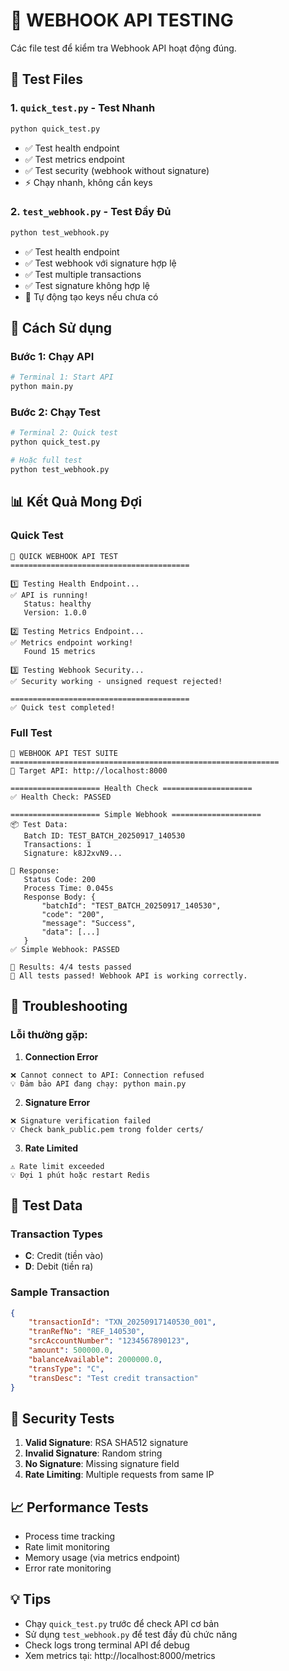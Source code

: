 # 🧪 WEBHOOK API TESTING

Các file test để kiểm tra Webhook API hoạt động đúng.

## 📁 Test Files

### 1. `quick_test.py` - Test Nhanh
```bash
python quick_test.py
```
- ✅ Test health endpoint
- ✅ Test metrics endpoint  
- ✅ Test security (webhook without signature)
- ⚡ Chạy nhanh, không cần keys

### 2. `test_webhook.py` - Test Đầy Đủ
```bash
python test_webhook.py
```
- ✅ Test health endpoint
- ✅ Test webhook với signature hợp lệ
- ✅ Test multiple transactions
- ✅ Test signature không hợp lệ
- 🔑 Tự động tạo keys nếu chưa có

## 🚀 Cách Sử dụng

### Bước 1: Chạy API
```bash
# Terminal 1: Start API
python main.py
```

### Bước 2: Chạy Test
```bash
# Terminal 2: Quick test
python quick_test.py

# Hoặc full test
python test_webhook.py
```

## 📊 Kết Quả Mong Đợi

### Quick Test
```
🚀 QUICK WEBHOOK API TEST
========================================

1️⃣ Testing Health Endpoint...
✅ API is running!
   Status: healthy
   Version: 1.0.0

2️⃣ Testing Metrics Endpoint...
✅ Metrics endpoint working!
   Found 15 metrics

3️⃣ Testing Webhook Security...
✅ Security working - unsigned request rejected!

========================================
✅ Quick test completed!
```

### Full Test
```
🚀 WEBHOOK API TEST SUITE
============================================================
🎯 Target API: http://localhost:8000

==================== Health Check ====================
✅ Health Check: PASSED

==================== Simple Webhook ====================
📦 Test Data:
   Batch ID: TEST_BATCH_20250917_140530
   Transactions: 1
   Signature: k8J2xvN9...

📡 Response:
   Status Code: 200
   Process Time: 0.045s
   Response Body: {
       "batchId": "TEST_BATCH_20250917_140530",
       "code": "200",
       "message": "Success",
       "data": [...]
   }
✅ Simple Webhook: PASSED

🎯 Results: 4/4 tests passed
🎉 All tests passed! Webhook API is working correctly.
```

## 🔧 Troubleshooting

### Lỗi thường gặp:

1. **Connection Error**
```
❌ Cannot connect to API: Connection refused
💡 Đảm bảo API đang chạy: python main.py
```

2. **Signature Error** 
```
❌ Signature verification failed
💡 Check bank_public.pem trong folder certs/
```

3. **Rate Limited**
```
⚠️ Rate limit exceeded
💡 Đợi 1 phút hoặc restart Redis
```

## 📝 Test Data

### Transaction Types
- **C**: Credit (tiền vào)
- **D**: Debit (tiền ra)

### Sample Transaction
```json
{
    "transactionId": "TXN_20250917140530_001",
    "tranRefNo": "REF_140530",
    "srcAccountNumber": "1234567890123",
    "amount": 500000.0,
    "balanceAvailable": 2000000.0,
    "transType": "C",
    "transDesc": "Test credit transaction"
}
```

## 🔐 Security Tests

1. **Valid Signature**: RSA SHA512 signature
2. **Invalid Signature**: Random string
3. **No Signature**: Missing signature field
4. **Rate Limiting**: Multiple requests from same IP

## 📈 Performance Tests

- Process time tracking
- Rate limit monitoring
- Memory usage (via metrics endpoint)
- Error rate monitoring

## 💡 Tips

- Chạy `quick_test.py` trước để check API cơ bản
- Sử dụng `test_webhook.py` để test đầy đủ chức năng
- Check logs trong terminal API để debug
- Xem metrics tại: http://localhost:8000/metrics